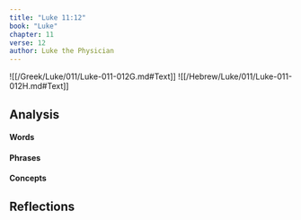 ```yaml
---
title: "Luke 11:12"
book: "Luke"
chapter: 11
verse: 12
author: Luke the Physician
---
```

![[/Greek/Luke/011/Luke-011-012G.md#Text]]
![[/Hebrew/Luke/011/Luke-011-012H.md#Text]]

## Analysis

#### Words

#### Phrases

#### Concepts

## Reflections
